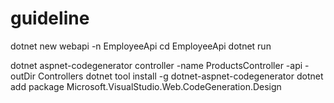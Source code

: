 # guideline
dotnet new webapi -n EmployeeApi
cd EmployeeApi
dotnet run



dotnet aspnet-codegenerator controller -name ProductsController -api -outDir Controllers
dotnet tool install -g dotnet-aspnet-codegenerator
dotnet add package Microsoft.VisualStudio.Web.CodeGeneration.Design
